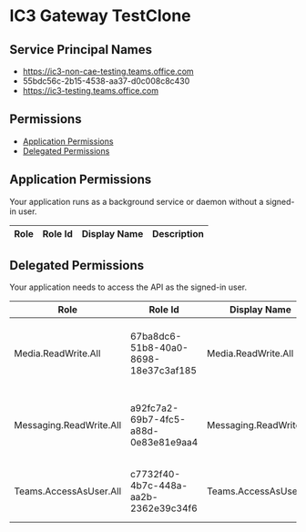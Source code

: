 # IC3 Gateway TestClone
## Service Principal Names
- https://ic3-non-cae-testing.teams.office.com
- 55bdc56c-2b15-4538-aa37-d0c008c8c430
- https://ic3-testing.teams.office.com

 ## Permissions
- [Application Permissions](#application-permissions)
- [Delegated Permissions](#delegated-permissions)

## Application Permissions
Your application runs as a background service or daemon without a signed-in user.

| Role | Role Id | Display Name | Description |
|---|---|---|---|

## Delegated Permissions
Your application needs to access the API as the signed-in user. 

| Role | Role Id | Display Name | Description |
|---|---|---|---|
| Media.ReadWrite.All | 67ba8dc6-51b8-40a0-8698-18e37c3af185 | Media.ReadWrite.All | Allows Teams services to access IC3 media services |
| Messaging.ReadWrite.All | a92fc7a2-69b7-4fc5-a88d-0e83e81e9aa4 | Messaging.ReadWrite.All | Allows Teams services to access IC3 messaging services |
| Teams.AccessAsUser.All | c7732f40-4b7c-448a-aa2b-2362e39c34f6 | Teams.AccessAsUser.All | Allows Teams services to access IC3 services |

